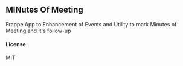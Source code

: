 ## MINutes Of Meeting

Frappe App to Enhancement of Events and Utility to mark Minutes of Meeting and it's follow-up

#### License

MIT